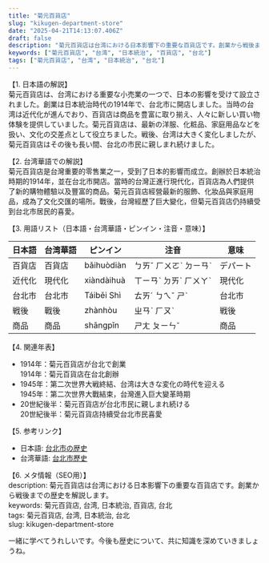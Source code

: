 ```yaml
---
title: "菊元百貨店"
slug: "kikugen-department-store"
date: "2025-04-21T14:13:07.406Z"
draft: false
description: "菊元百貨店は台湾における日本影響下の重要な百貨店です。創業から戦後までの歴史を解説します。"
keywords: ["菊元百貨店", "台湾", "日本統治", "百貨店", "台北"]
tags: ["菊元百貨店", "台湾", "日本統治", "台北"]
---
```


【1. 日本語の解説】  
菊元百貨店は、台湾における重要な小売業の一つで、日本の影響を受けて設立されました。創業は日本統治時代の1914年で、台北市に開店しました。当時の台湾は近代化が進んでおり、百貨店は商品を豊富に取り揃え、人々に新しい買い物体験を提供していました。菊元百貨店は、最新の洋服、化粧品、家庭用品などを扱い、文化の交差点として役立ちました。戦後、台湾は大きく変化しましたが、菊元百貨店はその後も長い間、台北の市民に親しまれ続けました。

【2. 台湾華語での解説】  
菊元百貨店是台灣重要的零售業之一，受到了日本的影響而成立。創辦於日本統治時期的1914年，並在台北市開店。當時的台灣正進行現代化，百貨店為人們提供了新的購物體驗以及豐富的商品。菊元百貨店經營最新的服飾、化妝品與家庭用品，成為了文化交匯的場所。戰後，台灣經歷了巨大變化，但菊元百貨店仍持續受到台北市居民的喜愛。

【3. 用語リスト（日本語・台湾華語・ピンイン・注音・意味）】  

| 日本語  | 台湾華語       | ピンイン       | 注音      | 意味                       |
|---------|----------------|----------------|-----------|----------------------------|
| 百貨店  | 百貨店          | bǎihuòdiàn     | ㄅㄞˇ ㄏㄨㄛˋ ㄉㄧㄢˋ  | デパート                    |
| 近代化  | 現代化          | xiàndàihuà     | ㄒㄧㄢˋ ㄉㄞˋ ㄏㄨㄚˋ | 現代化                     |
| 台北市  | 台北市          | Táiběi Shì     | ㄊㄞˊ ㄅㄟˇ ㄕˋ       | 台北市                     |
| 戦後    | 戰後            | zhànhòu        | ㄓㄢˋ ㄏㄡˋ          | 戦後                       |
| 商品    | 商品            | shāngpǐn      | ㄕㄤ ㄆㄧㄣˇ        | 商品                       |

【4. 関連年表】  

- 1914年：菊元百貨店が台北で創業  
  1914年：菊元百貨店在台北創辦
- 1945年：第二次世界大戦終結、台湾は大きな変化の時代を迎える  
  1945年：第二次世界大戰結束，台灣進入巨大變革時期
- 20世紀後半：菊元百貨店が台北市民に親しまれ続ける  
  20世紀後半：菊元百貨店持續受台北市民喜愛

【5. 参考リンク】  

- 日本語: [台北市の歴史](https://ja.wikipedia.org/wiki/台北市)
- 台湾華語: [台北市歷史](https://zh.wikipedia.org/wiki/台北市)

【6. メタ情報（SEO用）】  
description: 菊元百貨店は台湾における日本影響下の重要な百貨店です。創業から戦後までの歴史を解説します。  
keywords: 菊元百貨店, 台湾, 日本統治, 百貨店, 台北  
tags: 菊元百貨店, 台湾, 日本統治, 台北  
slug: kikugen-department-store

一緒に学べてうれしいです。今後も歴史について、共に知識を深めていきましょうね。